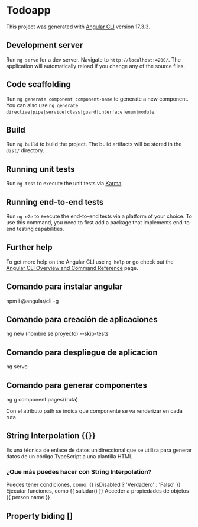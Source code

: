 # Todoapp

This project was generated with [Angular CLI](https://github.com/angular/angular-cli) version 17.3.3.

## Development server

Run `ng serve` for a dev server. Navigate to `http://localhost:4200/`. The application will automatically reload if you change any of the source files.

## Code scaffolding

Run `ng generate component component-name` to generate a new component. You can also use `ng generate directive|pipe|service|class|guard|interface|enum|module`.

## Build

Run `ng build` to build the project. The build artifacts will be stored in the `dist/` directory.

## Running unit tests

Run `ng test` to execute the unit tests via [Karma](https://karma-runner.github.io).

## Running end-to-end tests

Run `ng e2e` to execute the end-to-end tests via a platform of your choice. To use this command, you need to first add a package that implements end-to-end testing capabilities.

## Further help

To get more help on the Angular CLI use `ng help` or go check out the [Angular CLI Overview and Command Reference](https://angular.io/cli) page.

## Comando para instalar angular

npm i @angular/cli -g

## Comando para creación de aplicaciones

ng new (nombre se proyecto) --skip-tests

## Comando para despliegue de aplicacion

ng serve

## Comando para generar componentes

ng g component pages/(ruta)

Con el atributo path se indica qué componente se va renderizar en cada ruta

## String Interpolation {{}}

Es una técnica de enlace de datos unidireccional que se utiliza para generar datos de un código TypeScript a una plantilla HTML

### ¿Que más puedes hacer con String Interpolation?

Puedes tener condiciones, como:
{{ isDisabled ? 'Verdadero' : 'Falso' }}
Ejecutar funciones, como {{ saludar() }}
Acceder a propiedades de objetos {{ person.name }}

## Property biding []
